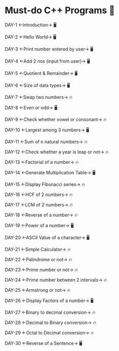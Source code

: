 # Must-do C++ Programs 🚀


DAY-1
<-Introduction-> 🖥️

DAY-2
<-Hello World-> 🖥️

DAY-3
<-Print number entered by user-> 🖥️

DAY-4
<-Add 2 nos (input from user)-> 🖥️

DAY-5
<-Quotient & Remainder-> 🖥️

DAY-6
<-Size of data types-> 🖥️

DAY-7
<-Swap two numbers-> 🔥

DAY-8
<-Even or odd-> 🖥️

DAY-9
<-Check whether vowel or consonant-> 🔥

DAY-10
<-Largest among 3 numbers-> 🖥️

DAY-11
<-Sum of n natural numbers-> 🔥

DAY-12
<-Check whether a year is leap or not-> 🔥

DAY-13
<-Factorial of a number-> 🔥

DAY-14
<-Generate Multiplication Table-> 🖥️

DAY-15
<-Display Fibonacci series-> 🔥

DAY-16
<-HCF of 2 numbers-> 🔥

DAY-17
<-LCM of 2 numbers-> 🔥

DAY-18
<-Reverse of a number-> 🔥 

DAY-19
<-Power of a number-> 🖥️

DAY-20
<-ASCII Value of a character-> 🖥️

DAY-21
<-Simple Calculator-> 🔥

DAY-22
<-Palindrome or not-> 🔥

DAY-23
<-Prime number or not-> 🔥

DAY-24
<-Prime number between 2 intervals-> 🔥

DAY-25
<-Armstrong or not-> 🔥

DAY-26
<-Display Factors of a number-> 🖥️

DAY-27
<-Binary to decimal conversion-> 🔥

DAY-28
<-Decimal to Binary conversion-> 🔥

DAY-29
<-Octal to Decimal conversion-> 🔥

DAY-30
<-Reverse of a Sentence-> 🖥️




